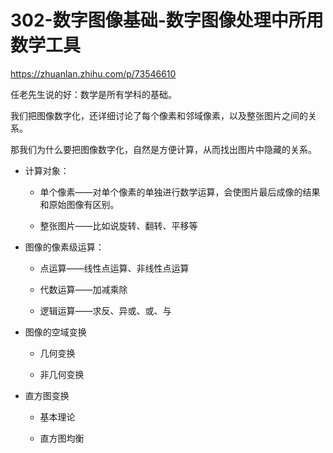 # 302-数字图像基础-数字图像处理中所用数学工具

https://zhuanlan.zhihu.com/p/73546610

任老先生说的好：数学是所有学科的基础。

我们把图像数字化，还详细讨论了每个像素和邻域像素，以及整张图片之间的关系。

那我们为什么要把图像数字化，自然是方便计算，从而找出图片中隐藏的关系。

- 计算对象：

  - 单个像素——对单个像素的单独进行数学运算，会使图片最后成像的结果和原始图像有区别。

  - 整张图片——比如说旋转、翻转、平移等

- 图像的像素级运算：

  - 点运算——线性点运算、非线性点运算

  - 代数运算——加减乘除

  - 逻辑运算——求反、异或、或、与

- 图像的空域变换

  - 几何变换

  - 非几何变换

- 直方图变换

  - 基本理论

  - 直方图均衡